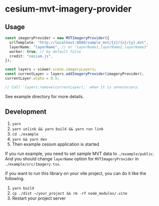 # cesium-mvt-imagery-provider

## Usage

```ts
const imageryProvider = new MVTImageryProvider({
  urlTemplate: "http://localhost:8080/sample_mvt/{z}/{x}/{y}.mvt",
  layerName: "layerName", // or "layerName1,layerName2,layerName3"
  worker: true, // by default false
  credit: "cesium.js",
});

const layers = viewer.scene.imageryLayers;
const currentLayer = layers.addImageryProvider(imageryProvider);
currentLayer.alpha = 0.5;

// Call `layers.remove(currentLayer);` when it is unnecessary.
```

See example directory for more details.

## Development

1. `yarn`
2. `yarn unlink && yarn build && yarn run link`
4. `cd ./example`
5. `yarn && yarn dev`
6. Then example cesium application is started

If you run example, you need to set sample MVT data to `./example/public`.
And you should change `layerName` option for `MVTImageryProvider` in `./example/src/Imagery.tsx`.

If you want to run this library on your vite project, you can do it like the following.

1. `yarn build`
2. `cp ./dist ~/your_project && rm -rf node_modules/.vite`
3. Restart your project server
